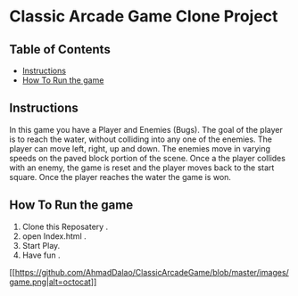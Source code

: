 # Classic Arcade Game Clone Project

## Table of Contents

- [Instructions](#instructions)
- [How To Run the game](#How-To-Run-the-game)


## Instructions


In this game you have a Player and Enemies (Bugs). The goal of the player is to reach the water, without colliding into any one of the enemies. The player can move left, right, up and down. The enemies move in varying speeds on the paved block portion of the scene. Once a the player collides with an enemy, the game is reset and the player moves back to the start square. Once the player reaches the water the game is won.


## How To Run the game

1. Clone this Reposatery .
2. open Index.html .
3. Start Play.
4. Have fun .



[[https://github.com/AhmadDalao/ClassicArcadeGame/blob/master/images/game.png|alt=octocat]]
